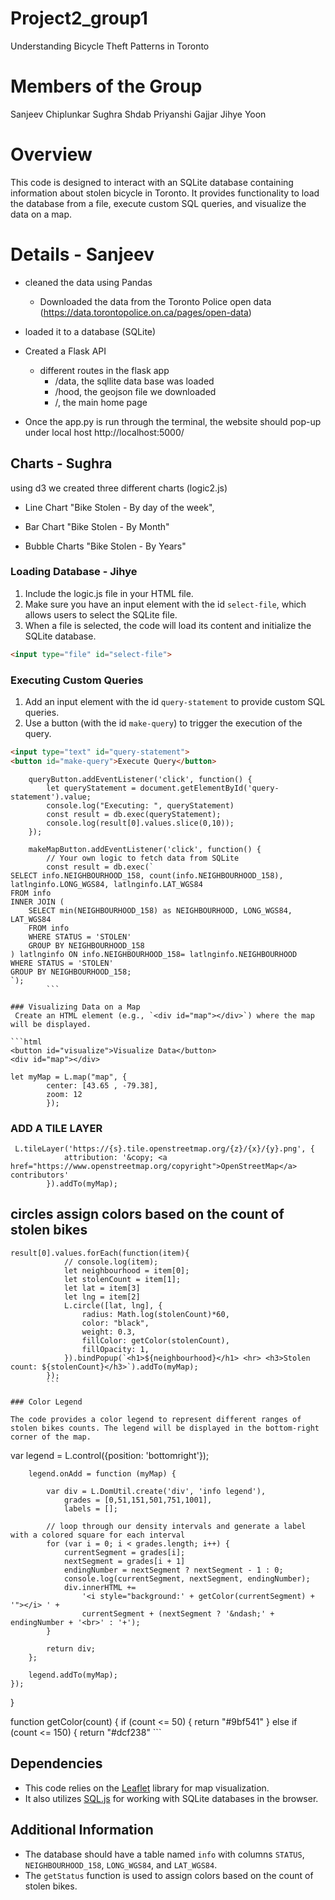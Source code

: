 # Project2_group1
Understanding Bicycle Theft Patterns in Toronto

# Members of the Group 
Sanjeev Chiplunkar
Sughra Shdab
Priyanshi Gajjar
Jihye Yoon

# Overview
This code is designed to interact with an SQLite database containing information about stolen bicycle in Toronto. It provides functionality to load the database from a file, execute custom SQL queries, and visualize the data on a map.

# Details - Sanjeev

- cleaned the data using Pandas 
    - Downloaded the data from the Toronto Police open data (https://data.torontopolice.on.ca/pages/open-data)

- loaded it to a database (SQLite)

- Created a Flask API
    - different routes in the flask app
        - /data, the sqllite data base was loaded
        - /hood, the geojson file we downloaded
        - /, the main home page

- Once the app.py is run through the terminal, the website should pop-up under local host
http://localhost:5000/

## Charts - Sughra 
 using d3 we created three different charts (logic2.js)
- Line Chart
  "Bike Stolen - By day of the week",
  
- Bar Chart
  "Bike Stolen - By Month"
  
- Bubble Charts
  "Bike Stolen - By Years"

### Loading Database - Jihye

1. Include the logic.js file in your HTML file.
2. Make sure you have an input element with the id `select-file`, which allows users to select the SQLite file.
3. When a file is selected, the code will load its content and initialize the SQLite database.

```html
<input type="file" id="select-file">
```

### Executing Custom Queries

1. Add an input element with the id `query-statement` to provide custom SQL queries.
2. Use a button (with the id `make-query`) to trigger the execution of the query.

```html
<input type="text" id="query-statement">
<button id="make-query">Execute Query</button>
```
``` let queryButton = document.getElementById('make-query');
    queryButton.addEventListener('click', function() {
        let queryStatement = document.getElementById('query-statement').value;
        console.log("Executing: ", queryStatement)
        const result = db.exec(queryStatement);
        console.log(result[0].values.slice(0,10));
    });

```
```let makeMapButton = document.getElementById('visualize');
    makeMapButton.addEventListener('click', function() {
        // Your own logic to fetch data from SQLite
        const result = db.exec(`
SELECT info.NEIGHBOURHOOD_158, count(info.NEIGHBOURHOOD_158), latlnginfo.LONG_WGS84, latlnginfo.LAT_WGS84
FROM info
INNER JOIN (
    SELECT min(NEIGHBOURHOOD_158) as NEIGHBOURHOOD, LONG_WGS84, LAT_WGS84
    FROM info
    WHERE STATUS = 'STOLEN'
    GROUP BY NEIGHBOURHOOD_158
) latlnginfo ON info.NEIGHBOURHOOD_158= latlnginfo.NEIGHBOURHOOD
WHERE STATUS = 'STOLEN'
GROUP BY NEIGHBOURHOOD_158;
`);
        ```

### Visualizing Data on a Map
 Create an HTML element (e.g., `<div id="map"></div>`) where the map will be displayed.

```html
<button id="visualize">Visualize Data</button>
<div id="map"></div>
```
```
let myMap = L.map("map", {
        center: [43.65 , -79.38],
        zoom: 12
        });
```
### ADD A TILE LAYER
```
 L.tileLayer('https://{s}.tile.openstreetmap.org/{z}/{x}/{y}.png', {
            attribution: '&copy; <a href="https://www.openstreetmap.org/copyright">OpenStreetMap</a> contributors'
        }).addTo(myMap);
```
## circles assign colors based on the count of stolen bikes
```
result[0].values.forEach(function(item){
            // console.log(item);
            let neighbourhood = item[0];
            let stolenCount = item[1];
            let lat = item[3]
            let lng = item[2]
            L.circle([lat, lng], {
                radius: Math.log(stolenCount)*60,
                color: "black",
                weight: 0.3,
                fillColor: getColor(stolenCount),
                fillOpacity: 1,
            }).bindPopup(`<h1>${neighbourhood}</h1> <hr> <h3>Stolen count: ${stolenCount}</h3>`).addTo(myMap);
        });
        ```

### Color Legend

The code provides a color legend to represent different ranges of stolen bikes counts. The legend will be displayed in the bottom-right corner of the map.
```
var legend = L.control({position: 'bottomright'});

        legend.onAdd = function (myMap) {

            var div = L.DomUtil.create('div', 'info legend'),
                grades = [0,51,151,501,751,1001],
                labels = [];

            // loop through our density intervals and generate a label with a colored square for each interval
            for (var i = 0; i < grades.length; i++) {
                currentSegment = grades[i];
                nextSegment = grades[i + 1]
                endingNumber = nextSegment ? nextSegment - 1 : 0;
                console.log(currentSegment, nextSegment, endingNumber);
                div.innerHTML +=
                    '<i style="background:' + getColor(currentSegment) + '"></i> ' +
                    currentSegment + (nextSegment ? '&ndash;' + endingNumber + '<br>' : '+');
            }

            return div;
        };

        legend.addTo(myMap);
    });
}


function getColor(count) {
    if (count <= 50) {
        return "#9bf541"
    } else if (count <= 150) {
        return "#dcf238"
        ```

## Dependencies

- This code relies on the [Leaflet](https://leafletjs.com/) library for map visualization.
- It also utilizes [SQL.js](https://github.com/sql-js/sql.js) for working with SQLite databases in the browser.

## Additional Information

- The database should have a table named `info` with columns `STATUS`, `NEIGHBOURHOOD_158`, `LONG_WGS84`, and `LAT_WGS84`.
- The `getStatus` function is used to assign colors based on the count of stolen bikes.

